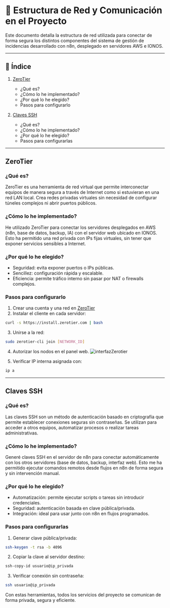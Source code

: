 
# 🔗 Estructura de Red y Comunicación en el Proyecto

Este documento detalla la estructura de red utilizada para conectar de forma segura los distintos componentes del sistema de gestión de incidencias desarrollado con n8n, desplegado en servidores AWS e IONOS.

---

## 📑 Índice

1. [ZeroTier](#zerotier)
   - ¿Qué es?
   - ¿Cómo lo he implementado?
   - ¿Por qué lo he elegido?
   - Pasos para configurarlo

2. [Claves SSH](#claves-ssh)
   - ¿Qué es?
   - ¿Cómo lo he implementado?
   - ¿Por qué lo he elegido?
   - Pasos para configurarlas

---

## ZeroTier

### ¿Qué es?
ZeroTier es una herramienta de red virtual que permite interconectar equipos de manera segura a través de Internet como si estuvieran en una red LAN local. Crea redes privadas virtuales sin necesidad de configurar túneles complejos ni abrir puertos públicos.

### ¿Cómo lo he implementado?
He utilizado ZeroTier para conectar los servidores desplegados en AWS (n8n, base de datos, backup, IA) con el servidor web ubicado en IONOS. Esto ha permitido una red privada con IPs fijas virtuales, sin tener que exponer servicios sensibles a Internet.

### ¿Por qué lo he elegido?
- Seguridad: evita exponer puertos o IPs públicas.
- Sencillez: configuración rápida y escalable.
- Eficiencia: permite tráfico interno sin pasar por NAT o firewalls complejos.

### Pasos para configurarlo

1. Crear una cuenta y una red en [ZeroTier](https://my.zerotier.com)
2. Instalar el cliente en cada servidor:
```bash
curl -s https://install.zerotier.com | bash
```
3. Unirse a la red:
```bash
sudo zerotier-cli join [NETWORK_ID]
```
4. Autorizar los nodos en el panel web.
![interfazZerotier](/img/)

5. Verificar IP interna asignada con:
```bash
ip a
```

---

## Claves SSH

### ¿Qué es?
Las claves SSH son un método de autenticación basado en criptografía que permite establecer conexiones seguras sin contraseñas. Se utilizan para acceder a otros equipos, automatizar procesos o realizar tareas administrativas.

### ¿Cómo lo he implementado?
Generé claves SSH en el servidor de n8n para conectar automáticamente con los otros servidores (base de datos, backup, interfaz web). Esto me ha permitido ejecutar comandos remotos desde flujos en n8n de forma segura y sin intervención manual.

### ¿Por qué lo he elegido?
- Automatización: permite ejecutar scripts o tareas sin introducir credenciales.
- Seguridad: autenticación basada en clave pública/privada.
- Integración: ideal para usar junto con n8n en flujos programados.

### Pasos para configurarlas

1. Generar clave pública/privada:
```bash
ssh-keygen -t rsa -b 4096
```
2. Copiar la clave al servidor destino:
```bash
ssh-copy-id usuario@ip_privada
```
3. Verificar conexión sin contraseña:
```bash
ssh usuario@ip_privada
```

Con estas herramientas, todos los servicios del proyecto se comunican de forma privada, segura y eficiente.

